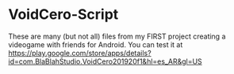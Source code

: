 # VoidCero-Script
These are many (but not all) files from my FIRST project creating a videogame with friends for Android. You can test it at https://play.google.com/store/apps/details?id=com.BlaBlahStudio.VoidCero201920f1&hl=es_AR&gl=US
